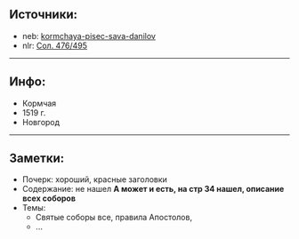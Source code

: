 ## Источники:

* neb: [kormchaya-pisec-sava-danilov][neb]
* nlr: [Сол. 476/495][nlr]

***

## Инфо:

* Кормчая
* 1519 г.
* Новгород

***

## Заметки:

* Почерк: хороший, красные заголовки
* Содержание: не нашел
  **А может и есть, на стр 34 нашел, описание всех соборов**
* Темы:
    * Святые соборы все, правила Апостолов, 
    * ...



[neb]: https://kp.rusneb.ru/item/material/kormchaya-pisec-sava-danilov
[nlr]: https://nlr.ru/manuscripts/RA1527/elektronnyiy-katalog?ab=BA4B7090-357D-49B9-9D7D-35CE714B6236